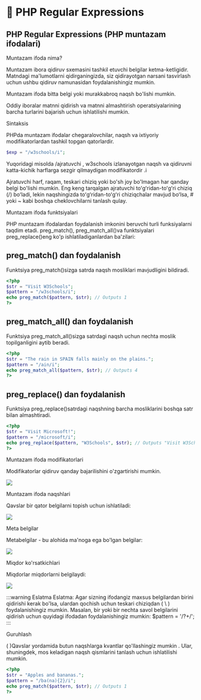 # 📔 PHP Regular Expressions 
## PHP Regular Expressions (PHP muntazam ifodalari)

Muntazam ifoda nima?

Muntazam ibora qidiruv sxemasini tashkil etuvchi belgilar ketma-ketligidir. Matndagi ma'lumotlarni qidirganingizda, siz qidirayotgan narsani tasvirlash uchun ushbu qidiruv namunasidan foydalanishingiz mumkin.

Muntazam ifoda bitta belgi yoki murakkabroq naqsh bo'lishi mumkin.

Oddiy iboralar matnni qidirish va matnni almashtirish operatsiyalarining barcha turlarini bajarish uchun ishlatilishi mumkin.

Sintaksis

PHPda muntazam ifodalar chegaralovchilar, naqsh va ixtiyoriy modifikatorlardan tashkil topgan qatorlardir.

```php
$exp = "/w3schools/i";
```

Yuqoridagi misolda /ajratuvchi , w3schools izlanayotgan naqsh va qidiruvni katta-kichik harflarga sezgir qilmaydigan modifikatordir .i

Ajratuvchi harf, raqam, teskari chiziq yoki bo'sh joy bo'lmagan har qanday belgi bo'lishi mumkin. Eng keng tarqalgan ajratuvchi toʻgʻridan-toʻgʻri chiziq (/) boʻladi, lekin naqshingizda toʻgʻridan-toʻgʻri chiziqchalar mavjud boʻlsa, # yoki ~ kabi boshqa cheklovchilarni tanlash qulay.

Muntazam ifoda funktsiyalari

PHP muntazam ifodalardan foydalanish imkonini beruvchi turli funksiyalarni taqdim etadi. preg_match(), preg_match_all()va funktsiyalari preg_replace()eng ko'p ishlatiladiganlardan ba'zilari:

## preg_match() dan foydalanish

Funktsiya preg_match()sizga satrda naqsh mosliklari mavjudligini bildiradi.

```php
<?php
$str = "Visit W3Schools";
$pattern = "/w3schools/i";
echo preg_match($pattern, $str); // Outputs 1
?>
```

## preg_match_all() dan foydalanish

Funktsiya preg_match_all()sizga satrdagi naqsh uchun nechta moslik topilganligini aytib beradi.

```php
<?php
$str = "The rain in SPAIN falls mainly on the plains.";
$pattern = "/ain/i";
echo preg_match_all($pattern, $str); // Outputs 4
?>
```

## preg_replace() dan foydalanish

Funktsiya preg_replace()satrdagi naqshning barcha mosliklarini boshqa satr bilan almashtiradi.

```php
<?php
$str = "Visit Microsoft!";
$pattern = "/microsoft/i";
echo preg_replace($pattern, "W3Schools", $str); // Outputs "Visit W3Schools!"
?>
```

Muntazam ifoda modifikatorlari

Modifikatorlar qidiruv qanday bajarilishini o'zgartirishi mumkin.

<img src='/image_js/php10.png'>

Muntazam ifoda naqshlari

Qavslar bir qator belgilarni topish uchun ishlatiladi:

<img src='/image_js/php11.png'>

Meta belgilar

Metabelgilar - bu alohida ma'noga ega bo'lgan belgilar:

<img src='/image_js/php12.png'>

Miqdor ko'rsatkichlari

Miqdorlar miqdorlarni belgilaydi:

<img src='/image_js/php13.png'>

:::warning Eslatma
Eslatma: Agar sizning ifodangiz maxsus belgilardan birini qidirishi kerak bo'lsa, ulardan qochish uchun teskari chiziqdan ( \ ) foydalanishingiz mumkin. Masalan, bir yoki bir nechta savol belgilarini qidirish uchun quyidagi ifodadan foydalanishingiz mumkin: $pattern = '/\?+/';
:::

Guruhlash

( )Qavslar yordamida butun naqshlarga kvantlar qo'llashingiz mumkin . Ular, shuningdek, mos keladigan naqsh qismlarini tanlash uchun ishlatilishi mumkin.

```php
<?php
$str = "Apples and bananas.";
$pattern = "/ba(na){2}/i";
echo preg_match($pattern, $str); // Outputs 1
?>
```












